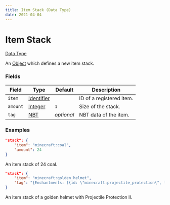 ```yaml
---
title: Item Stack (Data Type)
date: 2021-04-04
---
```


# Item Stack

[Data Type](../data_types.md)

An [Object](object.md) which defines a new item stack.


### Fields

Field  | Type | Default | Description
-------|------|---------|-------------
`item` | [Identifier](identifier.md) | | ID of a registered item.
`amount` | [Integer](integer.md) | `1` | Size of the stack.
`tag` | [NBT](nbt.md) | _optional_ | NBT data of the item.


### Examples

```json
"stack": {
    "item": "minecraft:coal",
    "amount": 24
}
```

An item stack of 24 coal.
<br>

```json
"stack": {
    "item": "minecraft:golden_helmet",
    "tag": "{Enchantments: [{id: \"minecraft:projectile_protection\", lvl: 2s}]}"
}
```

An item stack of a golden helmet with Projectile Protection II.